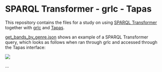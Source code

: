 SPARQL Transformer - grlc - Tapas
=================================

This repository contains the files for a study on using [SPARQL
Transformer](https://github.com/D2KLab/sparql-transformer) together with
[grlc](http://grlc.io/) and [Tapas](https://github.com/peta-pico/tapas).

[get_bands_by_genre.json](get_bands_by_genre.json) shows an example of a SPARQL
Transformer query, which looks as follows when ran through grlc and accessed
through the Tapas interface:

![](screenshots/screenshot-get_bands_by_genre)

...
